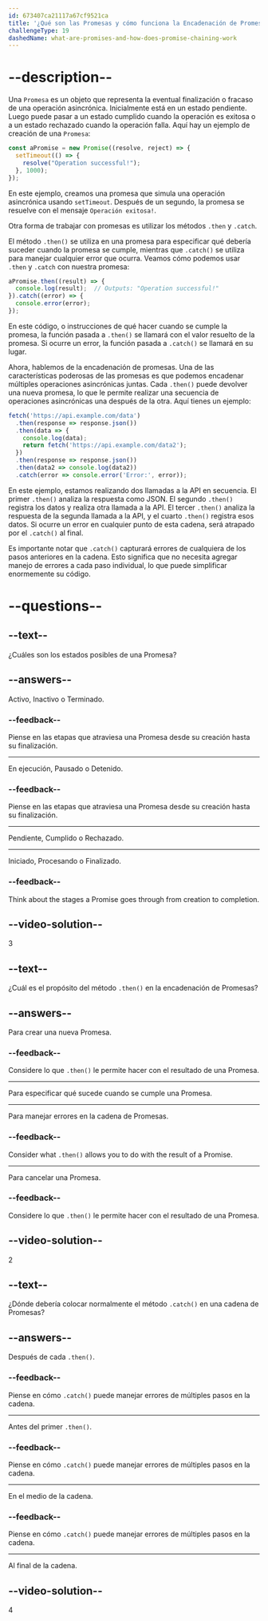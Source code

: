 ```yaml
---
id: 673407ca21117a67cf9521ca
title: '¿Qué son las Promesas y cómo funciona la Encadenación de Promesas?'
challengeType: 19
dashedName: what-are-promises-and-how-does-promise-chaining-work
---
```


# --description--

Una `Promesa` es un objeto que representa la eventual finalización o fracaso de una operación asincrónica. Inicialmente está en un estado pendiente. Luego puede pasar a un estado cumplido cuando la operación es exitosa o a un estado rechazado cuando la operación falla. Aquí hay un ejemplo de creación de una `Promesa`:

```js
const aPromise = new Promise((resolve, reject) => {
  setTimeout(() => {
    resolve("Operation successful!");
  }, 1000);
});
```

En este ejemplo, creamos una promesa que simula una operación asincrónica usando `setTimeout`. Después de un segundo, la promesa se resuelve con el mensaje `Operación exitosa!`.

Otra forma de trabajar con promesas es utilizar los métodos `.then` y `.catch`.

El método `.then()` se utiliza en una promesa para especificar qué debería suceder cuando la promesa se cumple, mientras que `.catch()` se utiliza para manejar cualquier error que ocurra. Veamos cómo podemos usar `.then` y `.catch` con nuestra promesa:

```js
aPromise.then((result) => {
  console.log(result);  // Outputs: "Operation successful!"
}).catch((error) => {
  console.error(error);
});
```

En este código, o instrucciones de qué hacer cuando se cumple la promesa, la función pasada a `.then()` se llamará con el valor resuelto de la promesa. Si ocurre un error, la función pasada a `.catch()` se llamará en su lugar.

Ahora, hablemos de la encadenación de promesas. Una de las características poderosas de las promesas es que podemos encadenar múltiples operaciones asincrónicas juntas. Cada `.then()` puede devolver una nueva promesa, lo que le permite realizar una secuencia de operaciones asincrónicas una después de la otra. Aquí tienes un ejemplo:

```js
fetch('https://api.example.com/data')
  .then(response => response.json())
  .then(data => {
    console.log(data);
    return fetch('https://api.example.com/data2');
  })
  .then(response => response.json())
  .then(data2 => console.log(data2))
  .catch(error => console.error('Error:', error));
```

En este ejemplo, estamos realizando dos llamadas a la API en secuencia. El primer `.then()` analiza la respuesta como JSON. El segundo `.then()` registra los datos y realiza otra llamada a la API. El tercer `.then()` analiza la respuesta de la segunda llamada a la API, y el cuarto `.then()` registra esos datos. Si ocurre un error en cualquier punto de esta cadena, será atrapado por el `.catch()` al final.

Es importante notar que `.catch()` capturará errores de cualquiera de los pasos anteriores en la cadena. Esto significa que no necesita agregar manejo de errores a cada paso individual, lo que puede simplificar enormemente su código.

# --questions--

## --text--

¿Cuáles son los estados posibles de una Promesa?

## --answers--

Activo, Inactivo o Terminado.

### --feedback--

Piense en las etapas que atraviesa una Promesa desde su creación hasta su finalización.

---

En ejecución, Pausado o Detenido.

### --feedback--

Piense en las etapas que atraviesa una Promesa desde su creación hasta su finalización.

---

Pendiente, Cumplido o Rechazado.

---

Iniciado, Procesando o Finalizado.

### --feedback--

Think about the stages a Promise goes through from creation to completion.

## --video-solution--

3

## --text--

¿Cuál es el propósito del método `.then()` en la encadenación de Promesas?

## --answers--

Para crear una nueva Promesa.

### --feedback--

Considere lo que `.then()` le permite hacer con el resultado de una Promesa.

---

Para especificar qué sucede cuando se cumple una Promesa.

---

Para manejar errores en la cadena de Promesas.

### --feedback--

Consider what `.then()` allows you to do with the result of a Promise.

---

Para cancelar una Promesa.

### --feedback--

Considere lo que `.then()` le permite hacer con el resultado de una Promesa.

## --video-solution--

2

## --text--

¿Dónde debería colocar normalmente el método `.catch()` en una cadena de Promesas?

## --answers--

Después de cada `.then()`.

### --feedback--

Piense en cómo `.catch()` puede manejar errores de múltiples pasos en la cadena.

---

Antes del primer `.then()`.

### --feedback--

Piense en cómo `.catch()` puede manejar errores de múltiples pasos en la cadena.

---

En el medio de la cadena.

### --feedback--

Piense en cómo `.catch()` puede manejar errores de múltiples pasos en la cadena.

---

Al final de la cadena.

## --video-solution--

4
